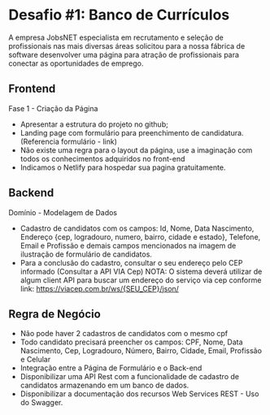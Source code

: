 # Desafio #1: Banco de Currículos

A empresa JobsNET especialista em recrutamento e seleção de profissionais nas mais diversas áreas solicitou para a nossa fábrica de software desenvolver uma página para atração de profissionais para conectar as oportunidades de emprego.

## Frontend
Fase 1 - Criação da Página
 * Apresentar a estrutura do projeto no github;
 * Landing page com formulário para preenchimento de candidatura. (Referencia formulário - link)
 * Não existe uma regra para o layout da página, use a imaginação com todos os conhecimentos adquiridos no front-end
 * Indicamos o Netlify para hospedar sua pagina gratuitamente.

## Backend
Domínio - Modelagem de Dados
 * Cadastro de candidatos com os campos: Id, Nome, Data Nascimento, Endereço {cep, logradouro, numero, bairro, cidade e estado}, Telefone, Email e Profissão e demais campos mencionados na imagem de ilustração de formulário de candidatos.
 * Para a conclusão do cadastro, consultar o seu endereço pelo CEP informado (Consultar a API VIA Cep) NOTA: O sistema deverá utilizar de algum client API para buscar um endereço do serviço via cep conforme link: https://viacep.com.br/ws/{SEU_CEP}/json/

## Regra de Negócio
 * Não pode haver 2 cadastros de candidatos com o mesmo cpf
 * Todo candidato precisará preencher os campos: CPF, Nome, Data Nascimento, Cep, Logradouro, Número, Bairro, Cidade, Email, Profissão e Celular
 * Integração entre a Página de Formulário e o Back-end
 * Disponibilizar uma API Rest com a funcionalidade de cadastro de candidatos armazenando em um banco de dados.
 * Disponibilizar a documentação dos recursos Web Services REST - Uso do Swagger.


